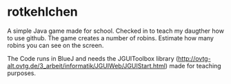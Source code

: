 # rotkehlchen
A simple Java game made for school. Checked in to teach my daugther how to use github. 
The game creates a number of robins. Estimate how many robins you can see on the screen.  

The Code runs in BlueJ and needs the JGUIToolbox library (http://ovtg-alt.ovtg.de/3_arbeit/informatik/JGUIWeb/JGUIStart.html) made for teaching purposes. 
